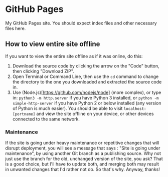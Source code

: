 # GitHub Pages
My GitHub Pages site.
You should expect index files and other necessary files here.

## How to view entire site offline
If you want to view the entire site offline as if it was online, do this:
1. Download the source code by clicking the arrow on the "Code" button, then clicking "Download ZIP".
2. Open Terminal or Command Line, then use the `cd` command to change the directory to the one you downloaded and extracted the source code in.
3. Use (Node.js)[https://github.com/nodejs/node] (more complex), or type in:
`python3 -m http.server`
if you have Python 3 installed, or
`python -m simple-http-server`
if you have Python 2 or below installed (any version of Python is much easier).
You should be able to visit `localhost:[portname]` and view the site offline on your device, or other devices connected to the same network.

### Maintenance
If the site is going under heavy maintenance or repetitive changes that will disrupt deployment, you will see a message that says : "Site is going under maintenance", by using another Git branch as a publishing source. Why not just use the branch for the old, unchanged version of the site, you ask? That is a good choice, but I'll have to update both, and merging both may result in unwanted changes that I'd rather not do. So that's why.
Anyway, thanks!

